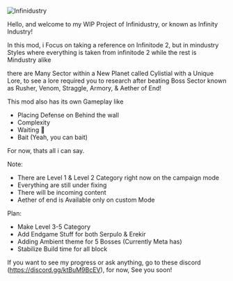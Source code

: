 ![Infinidustry](https://github.com/user-attachments/assets/362750fa-88bc-4fdb-8e47-032a37bddd07)

Hello, and welcome to my WIP Project of Infinidustry, or known as Infinity Industry!

In this mod, i Focus on taking a reference on Infinitode 2, but in mindustry Styles where everything is taken from infinitode 2 while the rest is Mindustry alike

there are Many Sector within a New Planet called Cylistial with a Unique Lore, to see a lore required you to research after beating Boss Sector known as Rusher, Venom, Straggle, Armory, & Aether of End!

This mod also has its own Gameplay like

* Placing Defense on Behind the wall
* Complexity
* Waiting 🗿
* Bait (Yeah, you can bait)

For now, thats all i can say.

Note:
* There are Level 1 & Level 2 Category right now on the campaign mode
* Everything are still under fixing
* There will be incoming content
* Aether of end is Available only on custom Mode

Plan:
* Make Level 3-5 Category
* Add Endgame Stuff for both Serpulo & Erekir
* Adding Ambient theme for 5 Bosses (Currently Meta has)
* Stabilize Build time for all block

If you want to see my progress or ask anything, go to these discord (https://discord.gg/ktBuM9BcEV), for now, See you soon!
